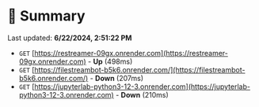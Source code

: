 # 📖 Summary
Last updated: **6/22/2024, 2:51:22 PM**

- `GET` [https://restreamer-09gx.onrender.com](https://restreamer-09gx.onrender.com) - **Up** (498ms)
- `GET` [https://filestreambot-b5k6.onrender.com/](https://filestreambot-b5k6.onrender.com/) - **Down** (207ms)
- `GET` [https://jupyterlab-python3-12-3.onrender.com](https://jupyterlab-python3-12-3.onrender.com) - **Down** (210ms)

